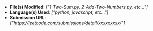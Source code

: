 - **File(s) Modified**: _["1-Two-Sum.py, 2-Add-Two-Numbers.py, etc..."]_
- **Language(s) Used**: _["python, javascript, etc..."]_
- **Submission URL**: _["https://leetcode.com/submissions/detail/xxxxxxxxx/"]_

[//]: # "Getting the Submission URL"
[//]: # "Go to the leetcode [`Submissions tab`](https://user-images.githubusercontent.com/71089234/180188604-b1ecaf90-bf27-4fd6-a559-5567aebf8930.png)"
[//]: # "and [click on the `Accepted` status of your submission.](https://user-images.githubusercontent.com/71089234/180189321-1a48c33f-aa65-4b29-8aaa-685f4f5f8c9e.png)]"
[//]: # "Finally copy the URL from the nav bar, it should look like https://leetcode.com/submissions/detail/xxxxxxxxx/"
